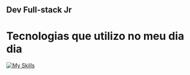 ### 

## Dev Full-stack Jr
# Tecnologias que utilizo no meu dia dia

[![My Skills](https://skills.thijs.gg/icons?i=js,html,css,react,nodejs,ts)](https://skills.thijs.gg)
